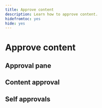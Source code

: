 ```yaml
---
title: Approve content
description: Learn how to approve content.
hidefromtoc: yes
hide: yes
---
```


# Approve content

## Approval pane

## Content approval

## Self approvals
